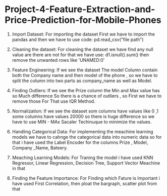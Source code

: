 # Project-4-Feature-Extraction-and-Price-Prediction-for-Mobile-Phones
1) Import Dataset:
       For importing the dataset First we have to import the pandas and then we have to use code:
             pd.read_csv("file path")
   
3) Cleaning the dataset:
        For cleaning the dataset we have find any null value are there are not for that we have use:
             d1.isnull().sum()
        then remove the unwanted rows like 'UNAMED:0'
   
5) Feature Engineering:
      If we see the dataset The model Column contain both the Company name and then model of the phone , so we have to split 
      the column into two parts as company_name as well as Model.
   
7) Finding Outliers:
      If we see the Prize column the  Min and Max value has so Much difference So there is a chance of outliers , so First we
      have to remove those For That use IQR Method.
   
9) Normalization:
      If we see the dataset som columns have values like 0 ,1 some columns have values 20000 so there is huge difference so
      we have to use MIN - MAx Sacaler Techinuque  to minimize the values.
   
11) Handling Categorical Data:
      For implementing the meachine learning models we have to cahnge the categorical data into numeric data so for that i
      have used the Label Encoder for the columns Prize , Model, Company _Name, Bateery.
    
13) Meaching Learning Models:
      For Traning the model i have used KNN Regressor, Linear Regression, Decision Tree, Support Vector Meachine in that  
14) Finding the Feature Importance:
      For Finding which Fature is Important i have used First Correlation, then ploat the bargraph, scatter plot from that 
